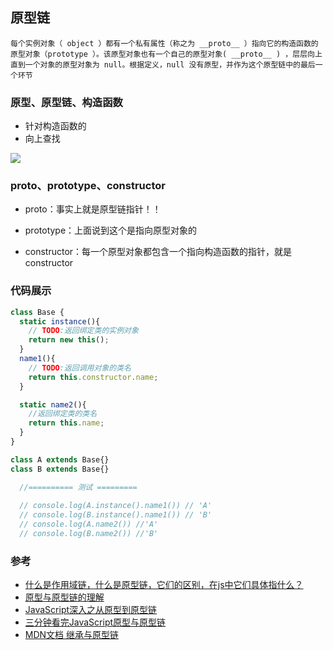 原型链
---
```
每个实例对象（ object ）都有一个私有属性（称之为 __proto__ ）指向它的构造函数的原型对象（prototype ）。该原型对象也有一个自己的原型对象( __proto__ ) ，层层向上直到一个对象的原型对象为 null。根据定义，null 没有原型，并作为这个原型链中的最后一个环节
```

### 原型、原型链、构造函数  
- 针对构造函数的  
- 向上查找  

![](https://raw.githubusercontent.com/chenfengyanyu/my-web-accumulation/master/images/typeof/proto.jpeg)
### proto、prototype、constructor
- proto：事实上就是原型链指针！！

- prototype：上面说到这个是指向原型对象的

- constructor：每一个原型对象都包含一个指向构造函数的指针，就是constructor

### 代码展示
```js
class Base {
  static instance(){
    // TODO:返回绑定类的实例对象
    return new this();
  }
  name1(){
    // TODO:返回调用对象的类名
    return this.constructor.name;
  }

  static name2(){
    //返回绑定类的类名
    return this.name;
  }
}

class A extends Base{}
class B extends Base{}

  //========== 测试 =========
  
  // console.log(A.instance().name1()) // 'A'
  // console.log(B.instance().name1()) // 'B'
  // console.log(A.name2()) //'A'
  // console.log(B.name2()) //'B'
```

### 参考  
- [什么是作用域链，什么是原型链，它们的区别，在js中它们具体指什么？](https://www.cnblogs.com/pssp/p/5204324.html)  
- [原型与原型链的理解](https://www.jianshu.com/p/f30fa27999e3)
- [JavaScript深入之从原型到原型链 ](https://github.com/mqyqingfeng/Blog/issues/2)
- [三分钟看完JavaScript原型与原型链](https://juejin.im/post/6844903567375990791)
- [MDN文档 继承与原型链](https://developer.mozilla.org/zh-CN/docs/Web/JavaScript/Inheritance_and_the_prototype_chain)